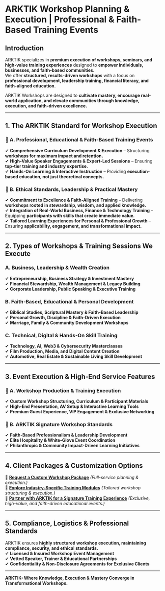 # ARKTIK Workshop Planning & Execution | Professional & Faith-Based Training Events

## **Introduction**
ARKTIK specializes in **premium execution of workshops, seminars, and high-value training experiences** designed to **empower individuals, businesses, and faith-based communities.**  
We offer **structured, results-driven workshops** with a focus on **professional development, leadership training, financial literacy, and faith-aligned education.**  

ARKTIK Workshops are designed to **cultivate mastery, encourage real-world application, and elevate communities through knowledge, execution, and faith-driven excellence.**  

---

## **1. The ARKTIK Standard for Workshop Execution**  
### 📌 **A. Professional, Educational & Faith-Based Training Events**  
✔ **Comprehensive Curriculum Development & Execution** – Structuring **workshops for maximum impact and retention.**  
✔ **High-Value Speaker Engagements & Expert-Led Sessions** – Ensuring **top-tier training and industry expertise.**  
✔ **Hands-On Learning & Interactive Instruction** – Providing **execution-based education, not just theoretical concepts.**  

### 📌 **B. Ethical Standards, Leadership & Practical Mastery**  
✔ **Commitment to Excellence & Faith-Aligned Training** – Delivering **workshops rooted in stewardship, wisdom, and applied knowledge.**  
✔ **Integration of Real-World Business, Finance & Technology Training** – Equipping **participants with skills that create immediate value.**  
✔ **Tailored Learning Experiences for Personal & Professional Growth** – Ensuring **applicability, engagement, and transformational impact.**  

---

## **2. Types of Workshops & Training Sessions We Execute**  
### **A. Business, Leadership & Wealth Creation**  
✔ **Entrepreneurship, Business Strategy & Investment Mastery**  
✔ **Financial Stewardship, Wealth Management & Legacy Building**  
✔ **Corporate Leadership, Public Speaking & Executive Training**  

### **B. Faith-Based, Educational & Personal Development**  
✔ **Biblical Studies, Scriptural Mastery & Faith-Based Leadership**  
✔ **Personal Growth, Discipline & Faith-Driven Execution**  
✔ **Marriage, Family & Community Development Workshops**  

### **C. Technical, Digital & Hands-On Skill Training**  
✔ **Technology, AI, Web3 & Cybersecurity Masterclasses**  
✔ **Film Production, Media, and Digital Content Creation**  
✔ **Automotive, Real Estate & Sustainable Living Skill Development**  

---

## **3. Event Execution & High-End Service Features**  
### 📌 **A. Workshop Production & Training Execution**  
✔ **Custom Workshop Structuring, Curriculum & Participant Materials**  
✔ **High-End Presentation, AV Setup & Interactive Learning Tools**  
✔ **Premium Guest Experience, VIP Engagement & Exclusive Networking**  

### 📌 **B. ARKTIK Signature Workshop Standards**  
✔ **Faith-Based Professionalism & Leadership Development**  
✔ **Elite Hospitality & White-Glove Event Coordination**  
✔ **Philanthropic & Community Impact-Driven Learning Initiatives**  

---

## **4. Client Packages & Customization Options**  
📌 **[Request a Custom Workshop Package](#)** *(Full-service planning & execution.)*  
📌 **[Explore Industry-Specific Training Modules](#)** *(Tailored workshop structuring & execution.)*  
📌 **[Partner with ARKTIK for a Signature Training Experience](#)** *(Exclusive, high-value, and faith-driven educational events.)*  

---

## **5. Compliance, Logistics & Professional Standards**  
ARKTIK ensures **highly structured workshop execution, maintaining compliance, security, and ethical standards.**  
✔ **Licensed & Insured Workshop Event Management**  
✔ **Vetted Speaker, Trainer & Educational Partnerships**  
✔ **Confidentiality & Non-Disclosure Agreements for Exclusive Clients**  

---

**ARKTIK: Where Knowledge, Execution & Mastery Converge in Transformational Workshops.**  

